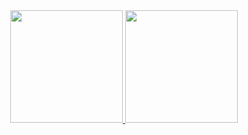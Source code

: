 <div align="center">
  <a href="https://github.com/mauriciolanz">
  <img height="180em" src="https://github-readme-stats.vercel.app/api?username=mauriciolanz&show_icons=true&theme=dark&include_all_commits=true&count_private=true"/>
  <img height="180em" src="https://github-readme-stats.vercel.app/api/top-langs/?username=mauriciolanz&layout=compact&langs_count=8&theme=dark&count_private=true"/>
</div>
